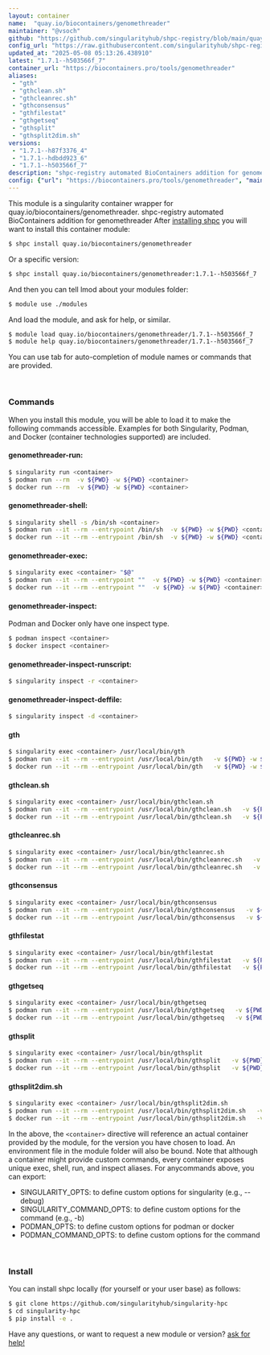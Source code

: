 ```yaml
---
layout: container
name:  "quay.io/biocontainers/genomethreader"
maintainer: "@vsoch"
github: "https://github.com/singularityhub/shpc-registry/blob/main/quay.io/biocontainers/genomethreader/container.yaml"
config_url: "https://raw.githubusercontent.com/singularityhub/shpc-registry/main/quay.io/biocontainers/genomethreader/container.yaml"
updated_at: "2025-05-08 05:13:26.438910"
latest: "1.7.1--h503566f_7"
container_url: "https://biocontainers.pro/tools/genomethreader"
aliases:
 - "gth"
 - "gthclean.sh"
 - "gthcleanrec.sh"
 - "gthconsensus"
 - "gthfilestat"
 - "gthgetseq"
 - "gthsplit"
 - "gthsplit2dim.sh"
versions:
 - "1.7.1--h87f3376_4"
 - "1.7.1--hdbdd923_6"
 - "1.7.1--h503566f_7"
description: "shpc-registry automated BioContainers addition for genomethreader"
config: {"url": "https://biocontainers.pro/tools/genomethreader", "maintainer": "@vsoch", "description": "shpc-registry automated BioContainers addition for genomethreader", "latest": {"1.7.1--h503566f_7": "sha256:119bfe36247ccde60bd0101ff52c45f4ea8d250b1dd008cc154b72fdbc46f239"}, "tags": {"1.7.1--h87f3376_4": "sha256:7b18c7d28f81a7ffbe7c864c7130a896fb6bf887347a212d5feb3d1dbf33bcb2", "1.7.1--hdbdd923_6": "sha256:589ce1701c351f4e40a1dcf9ac4894ab6b65444bd17d3e78ec1f55c4c53bf20e", "1.7.1--h503566f_7": "sha256:119bfe36247ccde60bd0101ff52c45f4ea8d250b1dd008cc154b72fdbc46f239"}, "docker": "quay.io/biocontainers/genomethreader", "aliases": {"gth": "/usr/local/bin/gth", "gthclean.sh": "/usr/local/bin/gthclean.sh", "gthcleanrec.sh": "/usr/local/bin/gthcleanrec.sh", "gthconsensus": "/usr/local/bin/gthconsensus", "gthfilestat": "/usr/local/bin/gthfilestat", "gthgetseq": "/usr/local/bin/gthgetseq", "gthsplit": "/usr/local/bin/gthsplit", "gthsplit2dim.sh": "/usr/local/bin/gthsplit2dim.sh"}}
---
```


This module is a singularity container wrapper for quay.io/biocontainers/genomethreader.
shpc-registry automated BioContainers addition for genomethreader
After [installing shpc](#install) you will want to install this container module:


```bash
$ shpc install quay.io/biocontainers/genomethreader
```

Or a specific version:

```bash
$ shpc install quay.io/biocontainers/genomethreader:1.7.1--h503566f_7
```

And then you can tell lmod about your modules folder:

```bash
$ module use ./modules
```

And load the module, and ask for help, or similar.

```bash
$ module load quay.io/biocontainers/genomethreader/1.7.1--h503566f_7
$ module help quay.io/biocontainers/genomethreader/1.7.1--h503566f_7
```

You can use tab for auto-completion of module names or commands that are provided.

<br>

### Commands

When you install this module, you will be able to load it to make the following commands accessible.
Examples for both Singularity, Podman, and Docker (container technologies supported) are included.

#### genomethreader-run:

```bash
$ singularity run <container>
$ podman run --rm  -v ${PWD} -w ${PWD} <container>
$ docker run --rm  -v ${PWD} -w ${PWD} <container>
```

#### genomethreader-shell:

```bash
$ singularity shell -s /bin/sh <container>
$ podman run --it --rm --entrypoint /bin/sh  -v ${PWD} -w ${PWD} <container>
$ docker run --it --rm --entrypoint /bin/sh  -v ${PWD} -w ${PWD} <container>
```

#### genomethreader-exec:

```bash
$ singularity exec <container> "$@"
$ podman run --it --rm --entrypoint ""  -v ${PWD} -w ${PWD} <container> "$@"
$ docker run --it --rm --entrypoint ""  -v ${PWD} -w ${PWD} <container> "$@"
```

#### genomethreader-inspect:

Podman and Docker only have one inspect type.

```bash
$ podman inspect <container>
$ docker inspect <container>
```

#### genomethreader-inspect-runscript:

```bash
$ singularity inspect -r <container>
```

#### genomethreader-inspect-deffile:

```bash
$ singularity inspect -d <container>
```


#### gth

```bash
$ singularity exec <container> /usr/local/bin/gth
$ podman run --it --rm --entrypoint /usr/local/bin/gth   -v ${PWD} -w ${PWD} <container> -c " $@"
$ docker run --it --rm --entrypoint /usr/local/bin/gth   -v ${PWD} -w ${PWD} <container> -c " $@"
```


#### gthclean.sh

```bash
$ singularity exec <container> /usr/local/bin/gthclean.sh
$ podman run --it --rm --entrypoint /usr/local/bin/gthclean.sh   -v ${PWD} -w ${PWD} <container> -c " $@"
$ docker run --it --rm --entrypoint /usr/local/bin/gthclean.sh   -v ${PWD} -w ${PWD} <container> -c " $@"
```


#### gthcleanrec.sh

```bash
$ singularity exec <container> /usr/local/bin/gthcleanrec.sh
$ podman run --it --rm --entrypoint /usr/local/bin/gthcleanrec.sh   -v ${PWD} -w ${PWD} <container> -c " $@"
$ docker run --it --rm --entrypoint /usr/local/bin/gthcleanrec.sh   -v ${PWD} -w ${PWD} <container> -c " $@"
```


#### gthconsensus

```bash
$ singularity exec <container> /usr/local/bin/gthconsensus
$ podman run --it --rm --entrypoint /usr/local/bin/gthconsensus   -v ${PWD} -w ${PWD} <container> -c " $@"
$ docker run --it --rm --entrypoint /usr/local/bin/gthconsensus   -v ${PWD} -w ${PWD} <container> -c " $@"
```


#### gthfilestat

```bash
$ singularity exec <container> /usr/local/bin/gthfilestat
$ podman run --it --rm --entrypoint /usr/local/bin/gthfilestat   -v ${PWD} -w ${PWD} <container> -c " $@"
$ docker run --it --rm --entrypoint /usr/local/bin/gthfilestat   -v ${PWD} -w ${PWD} <container> -c " $@"
```


#### gthgetseq

```bash
$ singularity exec <container> /usr/local/bin/gthgetseq
$ podman run --it --rm --entrypoint /usr/local/bin/gthgetseq   -v ${PWD} -w ${PWD} <container> -c " $@"
$ docker run --it --rm --entrypoint /usr/local/bin/gthgetseq   -v ${PWD} -w ${PWD} <container> -c " $@"
```


#### gthsplit

```bash
$ singularity exec <container> /usr/local/bin/gthsplit
$ podman run --it --rm --entrypoint /usr/local/bin/gthsplit   -v ${PWD} -w ${PWD} <container> -c " $@"
$ docker run --it --rm --entrypoint /usr/local/bin/gthsplit   -v ${PWD} -w ${PWD} <container> -c " $@"
```


#### gthsplit2dim.sh

```bash
$ singularity exec <container> /usr/local/bin/gthsplit2dim.sh
$ podman run --it --rm --entrypoint /usr/local/bin/gthsplit2dim.sh   -v ${PWD} -w ${PWD} <container> -c " $@"
$ docker run --it --rm --entrypoint /usr/local/bin/gthsplit2dim.sh   -v ${PWD} -w ${PWD} <container> -c " $@"
```



In the above, the `<container>` directive will reference an actual container provided
by the module, for the version you have chosen to load. An environment file in the
module folder will also be bound. Note that although a container
might provide custom commands, every container exposes unique exec, shell, run, and
inspect aliases. For anycommands above, you can export:

 - SINGULARITY_OPTS: to define custom options for singularity (e.g., --debug)
 - SINGULARITY_COMMAND_OPTS: to define custom options for the command (e.g., -b)
 - PODMAN_OPTS: to define custom options for podman or docker
 - PODMAN_COMMAND_OPTS: to define custom options for the command

<br>

### Install

You can install shpc locally (for yourself or your user base) as follows:

```bash
$ git clone https://github.com/singularityhub/singularity-hpc
$ cd singularity-hpc
$ pip install -e .
```

Have any questions, or want to request a new module or version? [ask for help!](https://github.com/singularityhub/singularity-hpc/issues)